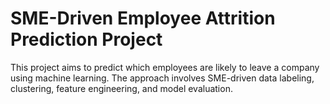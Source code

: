 # SME-Driven Employee Attrition Prediction Project
This project aims to predict which employees are likely to leave a company using machine learning. The approach involves SME-driven data labeling, clustering, feature engineering, and model evaluation.
